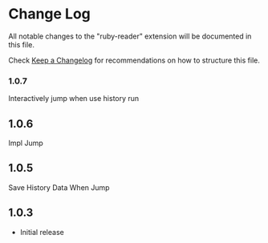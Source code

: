 # Change Log

All notable changes to the "ruby-reader" extension will be documented in this file.

Check [Keep a Changelog](http://keepachangelog.com/) for recommendations on how to structure this file.

### 1.0.7

Interactively jump when use history run

## 1.0.6

Impl Jump

## 1.0.5

Save History Data When Jump

## 1.0.3

- Initial release